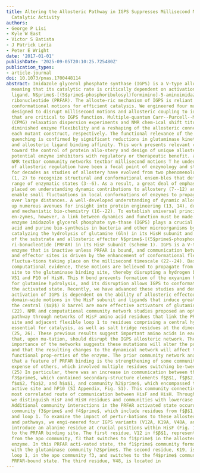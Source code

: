 ```yaml
---
title: Altering the Allosteric Pathway in IGPS Suppresses Millisecond Motions and
  Catalytic Activity
authors:
- George P Lisi
- Kyle W East
- Victor S Batista
- J Patrick Loria
- Peter E Wright
date: '2017-01-01'
publishDate: '2025-09-05T20:10:25.725480Z'
publication_types:
- article-journal
doi: 10.1073/pnas.1700448114
abstract: Imidazole glycerol phosphate synthase (IGPS) is a V-type allosteric enzyme,
  meaning that its catalytic rate is critically dependent on activation by its allosteric
  ligand, N$prime$-[(5$prime$-phosphoribulosyl)formimino]-5-aminoimidazole-4-carboxamide
  ribonucleotide (PRFAR). The alloste-ric mechanism of IGPS is reliant on millisecond
  conformational motions for efficient catalysis. We engineered four mutants of IGPS
  designed to disrupt millisecond motions and allosteric coupling to identify regions
  that are critical to IGPS function. Multiple-quantum Carr--Purcell--Mei-boom--Gill
  (CPMG) relaxation dispersion experiments and NMR chem-ical shift titrations reveal
  diminished enzyme flexibility and a reshaping of the allosteric connectivity in
  each mutant construct, respectively. The functional relevance of the observed motional
  quenching is confirmed by significant reductions in glutaminase kinetic activity
  and allosteric ligand binding affinity. This work presents relevant conclusions
  toward the control of protein allo-stery and design of unique allosteric sites for
  potential enzyme inhibitors with regulatory or therapeutic benefit. allostery textbar
  NMR textbar community networks textbar millisecond motions T he underlying principles
  of allosteric regulation have been a focal point of enzymology and structural biology
  for decades as studies of allostery have evolved from two phenomenological models
  (1, 2) to recognize structural and conformational ensem-bles that define a broad
  range of enzymatic states (3--6). As a result, a great deal of emphasis has been
  placed on understanding dynamic contributions to allostery (7--12) and factors that
  enable small fluctuations in local conformations of enzymes to propagate information
  over large distances. A well-developed understanding of dynamic allostery opens
  up numerous avenues for insight into protein engineering (13, 14), drug design (15),
  and mechanistic bio-chemistry (16--22). To establish universal principles for relevant
  en-zymes, however, a link between dynamics and function must be made. The heterodimeric
  enzyme imidazole glycerol phosphate syn-thase (IGPS) plays a crucial role in amino
  acid and purine bio-synthesis in bacteria and other microorganisms by sequentially
  catalyzing the hydrolysis of glutamine (Gln) in its HisH subunit and the cyclization
  of the substrate and allosteric effector N$prime$-[(5$prime$-phosphoribulosyl)formimino]-5-aminoimidazole-4-carboxamide
  ri-bonucleotide (PRFAR) in its HisF subunit (Scheme 1). IGPS is a V-type allosteric
  enzyme that is inactive unless PRFAR is bound, and communication between the active
  and effector sites is driven by the enhancement of conformational flexibility, namely,
  fluctua-tions taking place on the millisecond timescale (22--24). Based on NMR and
  computational evidence, these motions are believed to propagate from the PRFAR binding
  site to the glutaminase binding site, thereby disrupting a hydrogen bond between
  V51 and P10 of HisH. This H bond prevents formation of the oxyanion hole site necessary
  for glutamine hydrolysis, and its disruption allows IGPS to conformationally sample
  the activated state. Recently, we have advanced these studies and demonstrated that
  activation of IGPS is dependent on the ability of allosteric effectors to stimulate
  domain-wide motions in the HisF subunit and ligands that induce greater motion within
  the central ($αβ$) 8 barrel are more effective activators of glutaminase chemistry
  (22). NMR and computational community network studies proposed an optimal allosteric
  pathway through networks of HisF amino acid residues that link the PRFAR binding
  site and adjacent flexible loop 1 to residues comprising a central hydrophobic cluster
  essential for catalysis, as well as salt bridge residues at the dimer interface
  (25, 26). These previous results suggest important amino acids in each community
  that, upon mu-tation, should disrupt the IGPS allosteric network. The demon-strated
  importance of the networks suggests these mutations will alter the protein dynamics
  and that the resulting changes to the dynamical network will affect the corresponding
  functional prop-erties of the enzyme. The prior community network analysis showed
  that a feature of PRFAR binding is the strengthening of some communities at the
  expense of others, which involved multiple residues switching be-tween communities.
  (25) In particular, there was an increase in communication between the HisF community,
  f3$prime$, which contained secondary-structure elements f$β$1, f$β$2, f$β$3, f$β$4,
  f$α$2, f$α$2, and h$α$1, and community h2$prime$, which encompassed the glutaminase
  active site and hP10 (SI Appendix, Fig. S1). This community connectivity is the
  most correlated route of communication between HisF and HisH. Throughout the manuscript,
  we distinguish HisF and HisH residues and communities with lowercase f and h, respectively.
  Additional community interactions in the PRFAR activated state occurred between
  community f3$prime$ and f4$prime$, which include residues from f$β$1, f$β$2, f$α$1,
  and loop 1. To examine the impact of pertur-bations to these allosteric communities
  and pathways, we engi-neered four IGPS variants (V12A, K19A, V48A, and D98A) that
  introduce an alanine residue at crucial positions within HisF (Fig. 1) but distant
  to the PRFAR binding site. The first residue, V12 in f$β$1, represents a residue
  from the apo community, f3 that switches to f1$prime$ in the allosterically activated
  enzyme. In this PRFAR acti-vated state, the f1$prime$ community forms a weak network
  with the glutaminase community h2$prime$. The second residue, K19, is located in
  loop 1, in the apo community f3, and switches to the f4$prime$ community in the
  PRFAR-bound state. The third residue, V48, is located in
---
```

